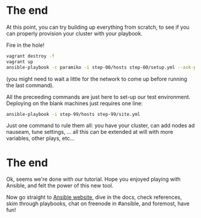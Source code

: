 # The end

At this point, you can try building up everything from scratch, to see
if you can properly provision your cluster with your playbook.

Fire in the hole!

```bash
vagrant destroy -f
vagrant up
ansible-playbook -c paramiko -i step-00/hosts step-00/setup.yml --ask-pass --sudo
```

(you might need to wait a little for the network to come up before
running the last command).

All the preceeding commands are just here to set-up our test
environment. Deploying on the blank machines just requires one line:

```bash
ansible-playbook -i step-99/hosts step-99/site.yml
```

Just one command to rule them all: you have your cluster, can add nodes ad
nauseam, tune settings, ... all this can be extended at will with more variables,
other plays, etc...

# The end

Ok, seems we're done with our tutorial. Hope you enjoyed playing with Ansible, and
felt the power of this new tool.

Now go straight to [Ansible website](http://ansible.com), dive in the docs, check references,
skim through playbooks, chat on freenode in #ansible, and foremost, have fun!
